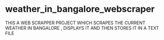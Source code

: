 # weather_in_bangalore_webscraper
THIS A WEB SCRAPPER PROJECT WHICH SCRAPES THE CURRENT WEATHER IN BANGALORE , DISPLAYS IT AND THEN STORES IT IN A TEXT FILE
